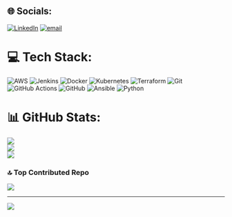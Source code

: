 
## 🌐 Socials:
[![LinkedIn](https://img.shields.io/badge/LinkedIn-%230077B5.svg?logo=linkedin&logoColor=white)](https://www.linkedin.com/in/hemant-dhavale-391a47353/) [![email](https://img.shields.io/badge/Email-D14836?logo=gmail&logoColor=white)](mailto:hemantdhavale2003@gmail.com) 

# 💻 Tech Stack:
![AWS](https://img.shields.io/badge/AWS-%23FF9900.svg?style=for-the-badge&logo=amazon-aws&logoColor=white) 
![Jenkins](https://img.shields.io/badge/jenkins-%232C5263.svg?style=for-the-badge&logo=jenkins&logoColor=white) 
![Docker](https://img.shields.io/badge/docker-%230db7ed.svg?style=for-the-badge&logo=docker&logoColor=white) 
![Kubernetes](https://img.shields.io/badge/kubernetes-%23326ce5.svg?style=for-the-badge&logo=kubernetes&logoColor=white)
![Terraform](https://img.shields.io/badge/terraform-%235835CC.svg?style=for-the-badge&logo=terraform&logoColor=white)
![Git](https://img.shields.io/badge/git-%23F05033.svg?style=for-the-badge&logo=git&logoColor=white)
![GitHub Actions](https://img.shields.io/badge/github%20actions-%232671E5.svg?style=for-the-badge&logo=githubactions&logoColor=white) 
![GitHub](https://img.shields.io/badge/github-%23121011.svg?style=for-the-badge&logo=github&logoColor=white) 
![Ansible](https://img.shields.io/badge/ansible-%231A1918.svg?style=for-the-badge&logo=ansible&logoColor=white) 
![Python](https://img.shields.io/badge/python-3670A0?style=for-the-badge&logo=python&logoColor=ffdd54)


# 📊 GitHub Stats:
![](https://github-readme-stats.vercel.app/api?username=HemantRambhauDhavale&theme=dark&hide_border=false&include_all_commits=true&count_private=true)<br/>
![](https://nirzak-streak-stats.vercel.app/?user=HemantRambhauDhavale&theme=dark&hide_border=false)<br/>
![](https://github-readme-stats.vercel.app/api/top-langs/?username=HemantRambhauDhavale&theme=dark&hide_border=false&include_all_commits=true&count_private=true&layout=compact)

### 🔝 Top Contributed Repo
![](https://github-contributor-stats.vercel.app/api?username=HemantRambhauDhavale&limit=5&theme=dark&combine_all_yearly_contributions=true)

---
[![](https://visitcount.itsvg.in/api?id=HemantRambhauDhavale&icon=0&color=0)](https://visitcount.itsvg.in)

<!-- Proudly created with GPRM ( https://gprm.itsvg.in ) -->
